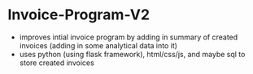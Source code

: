 # Invoice-Program-V2

- improves intial invoice program by adding in summary of created invoices (adding in some analytical data into it)
- uses python (using flask framework), html/css/js, and maybe sql to store created invoices